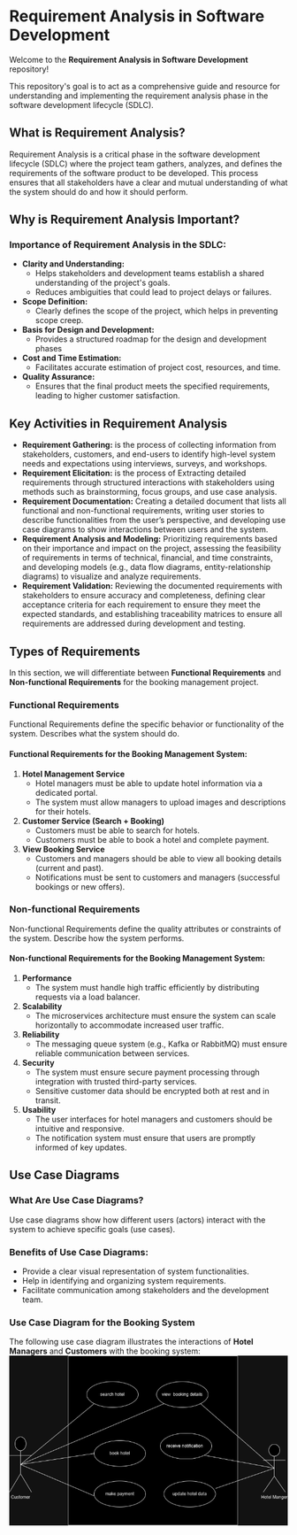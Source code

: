 # Requirement Analysis in Software Development

Welcome to the **Requirement Analysis in Software Development** repository!

This repository's goal is to act as a comprehensive guide and resource for understanding and implementing the requirement analysis phase in the software development lifecycle (SDLC).

## What is Requirement Analysis?

Requirement Analysis is a critical phase in the software development lifecycle (SDLC) where the project team gathers, analyzes, and defines the requirements of the software product to be developed. This process ensures that all stakeholders have a clear and mutual understanding of what the system should do and how it should perform.

## Why is Requirement Analysis Important?

### Importance of Requirement Analysis in the SDLC:

- **Clarity and Understanding:**
  - Helps stakeholders and development teams establish a shared understanding of the project's goals.
  - Reduces ambiguities that could lead to project delays or failures.
- **Scope Definition:**
  - Clearly defines the scope of the project, which helps in preventing scope creep.
- **Basis for Design and Development:**
  - Provides a structured roadmap for the design and development phases
- **Cost and Time Estimation:**
  - Facilitates accurate estimation of project cost, resources, and time.
- **Quality Assurance:**
  - Ensures that the final product meets the specified requirements, leading to higher customer satisfaction.

## Key Activities in Requirement Analysis

- **Requirement Gathering:** is the process of collecting information from stakeholders, customers, and end-users to identify high-level system needs and expectations using interviews, surveys, and workshops.
- **Requirement Elicitation:** is the process of Extracting detailed requirements through structured interactions with stakeholders using methods such as brainstorming, focus groups, and use case analysis.
- **Requirement Documentation:** Creating a detailed document that lists all functional and non-functional requirements, writing user stories to describe functionalities from the user’s perspective, and developing use case diagrams to show interactions between users and the system.
- **Requirement Analysis and Modeling:** Prioritizing requirements based on their importance and impact on the project, assessing the feasibility of requirements in terms of technical, financial, and time constraints, and developing models (e.g., data flow diagrams, entity-relationship diagrams) to visualize and analyze requirements.
- **Requirement Validation:** Reviewing the documented requirements with stakeholders to ensure accuracy and completeness, defining clear acceptance criteria for each requirement to ensure they meet the expected standards, and establishing traceability matrices to ensure all requirements are addressed during development and testing.

## Types of Requirements

In this section, we will differentiate between **Functional Requirements** and **Non-functional Requirements** for the booking management project.

### Functional Requirements

Functional Requirements define the specific behavior or functionality of the system. Describes what the system should do.

#### Functional Requirements for the Booking Management System:

1. **Hotel Management Service**
   - Hotel managers must be able to update hotel information via a dedicated portal.
   - The system must allow managers to upload images and descriptions for their hotels.
2. **Customer Service (Search + Booking)**
   - Customers must be able to search for hotels.
   - Customers must be able to book a hotel and complete payment.
3. **View Booking Service**
   - Customers and managers should be able to view all booking details (current and past).
   - Notifications must be sent to customers and managers (successful bookings or new offers).

### Non-functional Requirements

Non-functional Requirements define the quality attributes or constraints of the system. Describe how the system performs.

#### Non-functional Requirements for the Booking Management System:

1. **Performance**
   - The system must handle high traffic efficiently by distributing requests via a load balancer.
2. **Scalability**
   - The microservices architecture must ensure the system can scale horizontally to accommodate increased user traffic.
3. **Reliability**
   - The messaging queue system (e.g., Kafka or RabbitMQ) must ensure reliable communication between services.
4. **Security**
   - The system must ensure secure payment processing through integration with trusted third-party services.
   - Sensitive customer data should be encrypted both at rest and in transit.
5. **Usability**
   - The user interfaces for hotel managers and customers should be intuitive and responsive.
   - The notification system must ensure that users are promptly informed of key updates.

## Use Case Diagrams

### What Are Use Case Diagrams?

Use case diagrams show how different users (actors) interact with the system to achieve specific goals (use cases).

### Benefits of Use Case Diagrams:

- Provide a clear visual representation of system functionalities.
- Help in identifying and organizing system requirements.
- Facilitate communication among stakeholders and the development team.

### Use Case Diagram for the Booking System

The following use case diagram illustrates the interactions of **Hotel Managers** and **Customers** with the booking system:
![Use Case Diagram](./alx-booking-uc.png)
